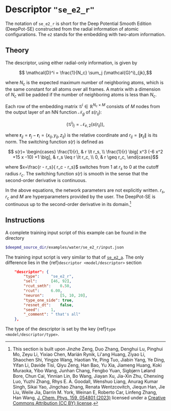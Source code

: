 # Descriptor `"se_e2_r"`

The notation of `se_e2_r` is short for the Deep Potential Smooth Edition (DeepPot-SE) constructed from the radial information of atomic configurations. The `e2` stands for the embedding with two-atom information.

## Theory

The descriptor, using either radial-only information, is given by

```math
    \mathcal{D}^i = \frac{1}{N_c} \sum_j (\mathcal{G}^i)_{jk},
```

where
$N_c$ is the expected maximum number of neighboring atoms, which is the same constant for all atoms over all frames.
A matrix with a dimension of $N_c$ will be padded if the number of neighboring atoms is less than $N_c$.

Each row of the embedding matrix  $\mathcal{G}^i \in \mathbb{R}^{N_c \times M}$ consists of $M$ nodes from the output layer of an NN function $\mathcal{N}_ {g}$ of $s(r_{ij})$:

```math
    (\mathcal{G}^i)_j = \mathcal{N}_{e,2}(s(r_{ij})),
```

where $\boldsymbol{r}_ {ij}=\boldsymbol{r}_ j-\boldsymbol{r}_ i = (x_{ij}, y_{ij}, z_{ij})$ is the relative coordinate and $r_{ij}=\lVert \boldsymbol{r}_{ij} \lVert$ is its norm. The switching function $s(r)$ is defined as

```math
    s(r)=
    \begin{cases}
    \frac{1}{r}, & r \lt r_s, \\
    \frac{1}{r} \big[ x^3 (-6 x^2 +15 x -10) +1 \big], & r_s \leq r \lt r_c, \\
    0, & r \geq r_c,
    \end{cases}
```

where $x=\frac{r - r_s}{ r_c - r_s}$  switches from 1 at $r_s$ to 0 at the cutoff radius $r_c$.
The switching function $s(r)$ is smooth in the sense that the second-order derivative is continuous.

In the above equations, the network parameters are not explicitly written.
$r_s$, $r_c$ and $M$ are hyperparameters provided by the user.
The DeepPot-SE is continuous up to the second-order derivative in its domain.[^1]

[^1]: This section is built upon Jinzhe Zeng, Duo Zhang, Denghui Lu, Pinghui Mo, Zeyu Li, Yixiao Chen,  Marián Rynik, Li'ang Huang, Ziyao Li, Shaochen Shi, Yingze Wang, Haotian Ye, Ping Tuo, Jiabin Yang, Ye Ding, Yifan Li, Davide Tisi, Qiyu Zeng, Han Bao, Yu Xia, Jiameng Huang, Koki Muraoka, Yibo Wang, Junhan Chang, Fengbo Yuan, Sigbjørn Løland Bore, Chun Cai, Yinnian Lin, Bo Wang, Jiayan Xu, Jia-Xin Zhu, Chenxing Luo, Yuzhi Zhang, Rhys E. A. Goodall, Wenshuo Liang, Anurag Kumar Singh, Sikai Yao, Jingchao Zhang, Renata Wentzcovitch, Jiequn Han, Jie Liu, Weile Jia, Darrin M. York, Weinan E, Roberto Car, Linfeng Zhang, Han Wang, [J. Chem. Phys. 159, 054801 (2023)](https://doi.org/10.1063/5.0155600) licensed under a [Creative Commons Attribution (CC BY) license](http://creativecommons.org/licenses/by/4.0/).

## Instructions

A complete training input script of this example can be found in the directory
```bash
$deepmd_source_dir/examples/water/se_e2_r/input.json
```

The training input script is very similar to that of [`se_e2_a`](train-se-e2-a.md). The only difference lies in the {ref}`descriptor <model/descriptor>` section
```json
	"descriptor": {
	    "type":		"se_e2_r",
	    "sel":		[46, 92],
	    "rcut_smth":	0.50,
	    "rcut":		6.00,
	    "neuron":		[5, 10, 20],
        "type_one_side": true,
	    "resnet_dt":	false,
	    "seed":		1,
	    "_comment": " that's all"
	},
```
The type of the descriptor is set by the key {ref}`type <model/descriptor/type>`.
